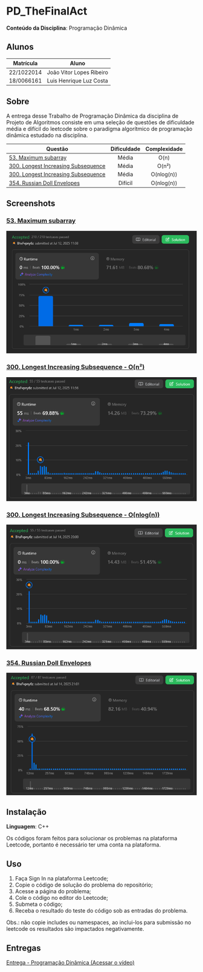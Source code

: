 # PD_TheFinalAct

**Conteúdo da Disciplina**: Programação Dinâmica<br>

## Alunos
|Matrícula | Aluno |
| -- | -- |
| 22/1022014  |  João Vitor Lopes Ribeiro |
| 18/0066161  |  Luis Henrique Luz Costa |

## Sobre 
A entrega desse Trabalho de Programação Dinâmica da disciplina de Projeto de Algoritmos consiste em uma seleção de questões de dificuldade média e difícil do leetcode sobre o paradigma algorítmico de programação dinâmica estudado na disciplina.

| Questão | Dificuldade | Complexidade |
|--------|:-----------:|:-------------:|
| [53. Maximum subarray](https://leetcode.com/problems/maximum-subarray/description/) | Média | O(n)
| [300. Longest Increasing Subsequence](https://leetcode.com/problems/longest-increasing-subsequence/description/) | Média | O(n²) |
| [300. Longest Increasing Subsequence](https://leetcode.com/problems/longest-increasing-subsequence/description/) | Média | O(nlog(n)) |
| [354. Russian Doll Envelopes](https://leetcode.com/problems/russian-doll-envelopes/description/) | Difícil | O(nlog(n)) | 


## Screenshots

### [53. Maximum subarray](https://leetcode.com/problems/maximum-subarray/description/)
![53. Maximum subarray](./assets/maximum_subarray.PNG)

### [300. Longest Increasing Subsequence - O(n²)](https://leetcode.com/problems/longest-increasing-subsequence/description/)
![53. Maximum subarray](./assets/lis_n2.PNG)

### [300. Longest Increasing Subsequence - O(nlog(n))](https://leetcode.com/problems/longest-increasing-subsequence/description/)
![53. Maximum subarray](./assets/lis_nlogn.PNG)

### [354. Russian Doll Envelopes](https://leetcode.com/problems/russian-doll-envelopes/description/)
![53. Maximum subarray](./assets/russian_doll_envelopes.PNG)

## Instalação 
**Linguagem**: C++<br>

Os códigos foram feitos para solucionar os problemas na plataforma Leetcode, portanto é necessário ter uma conta na plataforma.

## Uso 

1. Faça Sign In na plataforma Leetcode;
2. Copie o código de solução do problema do repositório; 
3. Acesse a página do problema;
4. Cole o código no editor do Leetcode;
5. Submeta o código;
6. Receba o resultado do teste do código sob as entradas do problema.

Obs.: não copie includes ou namespaces, ao inclui-los para submissão no leetcode os resultados são impactados negativamente.

## Entregas 
[Entrega - Programação Dinâmica (Acessar o vídeo)](https://youtu.be/GxqKIR3CZ_8)
